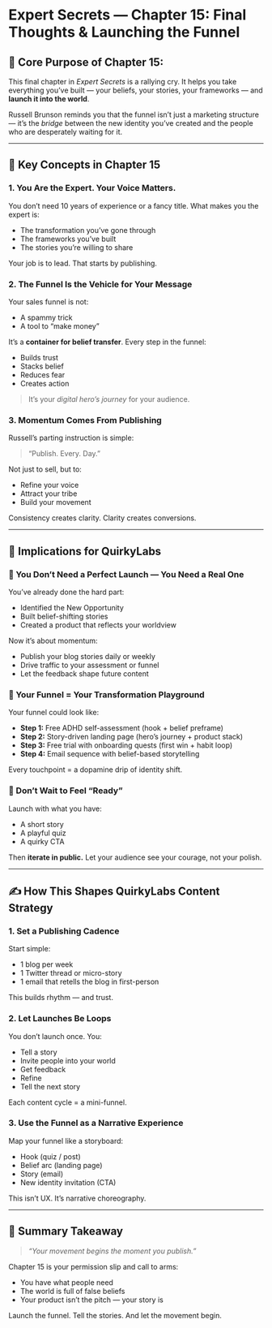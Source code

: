
# Expert Secrets — Chapter 15: Final Thoughts & Launching the Funnel

## 🎯 Core Purpose of Chapter 15:

This final chapter in *Expert Secrets* is a rallying cry. It helps you take everything you’ve built — your beliefs, your stories, your frameworks — and **launch it into the world**.

Russell Brunson reminds you that the funnel isn’t just a marketing structure — it’s the *bridge* between the new identity you’ve created and the people who are desperately waiting for it.

---

## 🧠 Key Concepts in Chapter 15

### 1. **You Are the Expert. Your Voice Matters.**

You don’t need 10 years of experience or a fancy title.
What makes you the expert is:

* The transformation you’ve gone through
* The frameworks you’ve built
* The stories you’re willing to share

Your job is to lead. That starts by publishing.

### 2. **The Funnel Is the Vehicle for Your Message**

Your sales funnel is not:

* A spammy trick
* A tool to “make money”

It’s a **container for belief transfer**. Every step in the funnel:

* Builds trust
* Stacks belief
* Reduces fear
* Creates action

> It’s your *digital hero’s journey* for your audience.

### 3. **Momentum Comes From Publishing**

Russell’s parting instruction is simple:

> “Publish. Every. Day.”

Not just to sell, but to:

* Refine your voice
* Attract your tribe
* Build your movement

Consistency creates clarity. Clarity creates conversions.

---

## 🧪 Implications for QuirkyLabs

### 🔹 You Don’t Need a Perfect Launch — You Need a Real One

You’ve already done the hard part:

* Identified the New Opportunity
* Built belief-shifting stories
* Created a product that reflects your worldview

Now it’s about momentum:

* Publish your blog stories daily or weekly
* Drive traffic to your assessment or funnel
* Let the feedback shape future content

### 🔹 Your Funnel = Your Transformation Playground

Your funnel could look like:

* **Step 1:** Free ADHD self-assessment (hook + belief preframe)
* **Step 2:** Story-driven landing page (hero’s journey + product stack)
* **Step 3:** Free trial with onboarding quests (first win + habit loop)
* **Step 4:** Email sequence with belief-based storytelling

Every touchpoint = a dopamine drip of identity shift.

### 🔹 Don’t Wait to Feel “Ready”

Launch with what you have:

* A short story
* A playful quiz
* A quirky CTA

Then **iterate in public.** Let your audience see your courage, not your polish.

---

## ✍️ How This Shapes QuirkyLabs Content Strategy

### 1. Set a Publishing Cadence

Start simple:

* 1 blog per week
* 1 Twitter thread or micro-story
* 1 email that retells the blog in first-person

This builds rhythm — and trust.

### 2. Let Launches Be Loops

You don’t launch once.
You:

* Tell a story
* Invite people into your world
* Get feedback
* Refine
* Tell the next story

Each content cycle = a mini-funnel.

### 3. Use the Funnel as a Narrative Experience

Map your funnel like a storyboard:

* Hook (quiz / post)
* Belief arc (landing page)
* Story (email)
* New identity invitation (CTA)

This isn’t UX. It’s narrative choreography.

---

## 🧩 Summary Takeaway

> *“Your movement begins the moment you publish.”*

Chapter 15 is your permission slip and call to arms:

* You have what people need
* The world is full of false beliefs
* Your product isn’t the pitch — your story is

Launch the funnel.
Tell the stories.
And let the movement begin.

